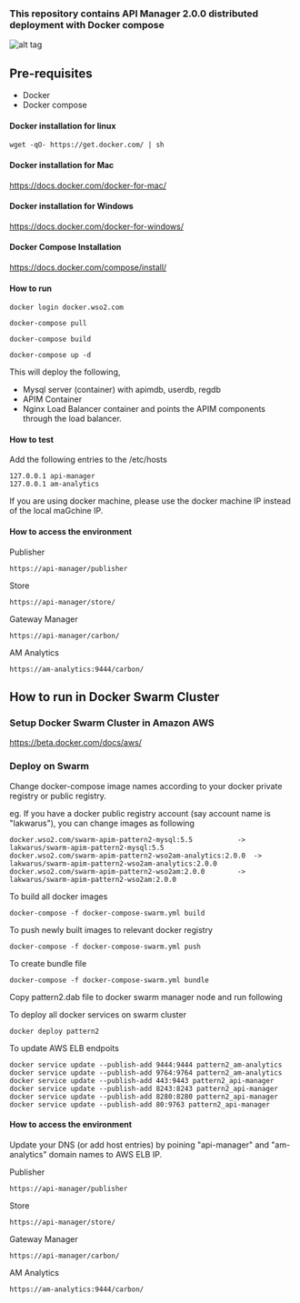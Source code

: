 ### This repository contains API Manager 2.0.0 distributed deployment with Docker compose

![alt tag](https://github.com/wso2-support/deployment-patterns/blob/master/wso2am/2.0.0/patterns/design/am-2.0-pattern-1.png)

## Pre-requisites

 * Docker 
 * Docker compose

#### Docker installation for linux
```
wget -qO- https://get.docker.com/ | sh
```

#### Docker installation for Mac

https://docs.docker.com/docker-for-mac/

#### Docker installation for Windows

https://docs.docker.com/docker-for-windows/

#### Docker Compose Installation

https://docs.docker.com/compose/install/


#### How to run

 ```docker login docker.wso2.com ```

 ```docker-compose pull```

```docker-compose build```

```docker-compose up -d ```

This will deploy the following,

* Mysql server (container) with apimdb, userdb, regdb
* APIM Container
* Nginx Load Balancer container and points the APIM components through the load balancer.


#### How to test

Add the following entries to the /etc/hosts
```
127.0.0.1 api-manager
127.0.0.1 am-analytics
```
If you are using docker machine, please use the docker machine IP instead of the local maGchine IP.

#### How to access the environment

Publisher

```
https://api-manager/publisher
```

Store

```
https://api-manager/store/
```


Gateway Manager

```
https://api-manager/carbon/
```

AM Analytics

```
https://am-analytics:9444/carbon/
```

## How to run in Docker Swarm Cluster

### Setup Docker Swarm Cluster in Amazon AWS

https://beta.docker.com/docs/aws/

### Deploy on Swarm

Change docker-compose image names according to your docker private registry or public registry.

eg. If you have a docker public registry account (say account name is "lakwarus"), you can change images as following

```
docker.wso2.com/swarm-apim-pattern2-mysql:5.5			-> lakwarus/swarm-apim-pattern2-mysql:5.5
docker.wso2.com/swarm-apim-pattern2-wso2am-analytics:2.0.0	-> lakwarus/swarm-apim-pattern2-wso2am-analytics:2.0.0
docker.wso2.com/swarm-apim-pattern2-wso2am:2.0.0		-> lakwarus/swarm-apim-pattern2-wso2am:2.0.0
```
To build all docker images
```
docker-compose -f docker-compose-swarm.yml build
```

To push newly built images to relevant docker registry
```
docker-compose -f docker-compose-swarm.yml push
```

To create bundle file

```
docker-compose -f docker-compose-swarm.yml bundle
```

Copy pattern2.dab file to docker swarm manager node and run following

To deploy all docker services on swarm cluster
```
docker deploy pattern2
```
To update AWS ELB endpoits
```
docker service update --publish-add 9444:9444 pattern2_am-analytics
docker service update --publish-add 9764:9764 pattern2_am-analytics
docker service update --publish-add 443:9443 pattern2_api-manager
docker service update --publish-add 8243:8243 pattern2_api-manager
docker service update --publish-add 8280:8280 pattern2_api-manager
docker service update --publish-add 80:9763 pattern2_api-manager
```
#### How to access the environment
Update your DNS (or add host entries) by poining "api-manager" and "am-analytics" domain names to AWS ELB IP.  

Publisher

```
https://api-manager/publisher
```
Store

```
https://api-manager/store/
```

Gateway Manager

```
https://api-manager/carbon/
```
AM Analytics
```
https://am-analytics:9444/carbon/
```

